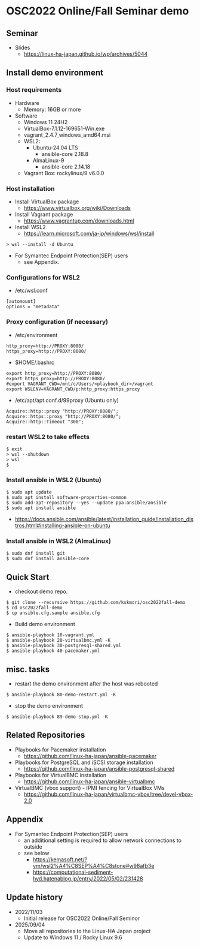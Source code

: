 # OSC2022 Online/Fall Seminar demo

## Seminar ##
 * Slides
   * https://linux-ha-japan.github.io/wp/archives/5044

## Install demo environment

### Host requirements

* Hardware
  * Memory: 16GB or more
* Software
  * Windows 11 24H2
  * VirtualBox-7.1.12-169651-Win.exe
  * vagrant_2.4.7_windows_amd64.msi
  * WSL2:
    * Ubuntu-24.04 LTS
      * ansible-core 2.18.8
    * AlmaLinux-9
      * ansible-core 2.14.18
  * Vagrant Box: rockylinux/9 v6.0.0


### Host installation

 * Install VirtualBox package
   * https://www.virtualbox.org/wiki/Downloads
 * Install Vagrant package
   * https://www.vagrantup.com/downloads.html
 * Install WSL2
   * https://learn.microsoft.com/ja-jp/windows/wsl/install
```
> wsl --install -d Ubuntu
```
 * For Symantec Endpoint Protection(SEP) users
   * see Appendix.

### Configurations for WSL2
 * /etc/wsl.conf
```
[automount]
options = "metadata"
```
### Proxy configuration (if necessary)
 * /etc/environment
```
http_proxy=http://PROXY:8080/
https_proxy=http://PROXY:8080/
```
 * $HOME/.bashrc
```
export http_proxy=http://PROXY:8080/
export https_proxy=http://PROXY:8080/
#export VAGRANT_CWD=/mnt/c/Users/<playbook_dir>/vagrant
export WSLENV=VAGRANT_CWD/p:http_proxy:https_proxy
```
 * /etc/apt/apt.conf.d/99proxy (Ubuntu only)
```
Acquire::http::proxy "http://PROXY:8080/";
Acquire::https::proxy "http://PROXY:8080/";
Acquire::http::Timeout "300";
```
### restart WSL2 to take effects
```
$ exit
> wsl --shutdown
> wsl
$
```
### Install ansible in WSL2 (Ubuntu)
```
$ sudo apt update
$ sudo apt install software-properties-common
$ sudo add-apt-repository --yes --update ppa:ansible/ansible
$ sudo apt install ansible
```
 * https://docs.ansible.com/ansible/latest/installation_guide/installation_distros.html#installing-ansible-on-ubuntu

### Install ansible in WSL2 (AlmaLinux)
```
$ sudo dnf install git
$ sudo dnf install ansible-core
```

## Quick Start

 * checkout demo repo.
```
$ git clone --recursive https://github.com/kskmori/osc2022fall-demo
$ cd osc2022fall-demo
$ cp ansible.cfg.sample ansible.cfg
```

 * Build demo environment
```
$ ansible-playbook 10-vagrant.yml
$ ansible-playbook 20-virtualbmc.yml -K
$ ansible-playbook 30-postgresql-shared.yml
$ ansible-playbook 40-pacemaker.yml
```

## misc. tasks

 * restart the demo environment after the host was rebooted
```
$ ansible-playbook 80-demo-restart.yml -K
```

 * stop the demo environment
```
$ ansible-playbook 89-demo-stop.yml -K
```

## Related Repositories

 * Playbooks for Pacemaker installation
   * https://github.com/linux-ha-japan/ansible-pacemaker
 * Playbooks for PostgreSQL and iSCSI storage installation
   * https://github.com/linux-ha-japan/ansible-postgresql-shared
 * Playbooks for VirtualBMC installation
   * https://github.com/linux-ha-japan/ansible-virtualbmc
 * VirtualBMC (vbox support) - IPMI fencing for VirtualBox VMs
   * https://github.com/linux-ha-japan/virtualbmc-vbox/tree/devel-vbox-2.0

## Appendix
 * For Symantec Endpoint Protection(SEP) users
   * an additional setting is required to allow network connections to outside
   * see below
     * https://kemasoft.net/?vm/wsl2%A4%C8SEP%A4%C8stone#w98afb3e
     * https://computational-sediment-hyd.hatenablog.jp/entry/2022/05/02/231428

## Update history
 * 2022/11/03
   * Initial release for OSC2022 Online/Fall Seminor
 * 2025/09/04
   * Move all repositories to the Linux-HA Japan project
   * Update to Windows 11 / Rocky Linux 9.6
